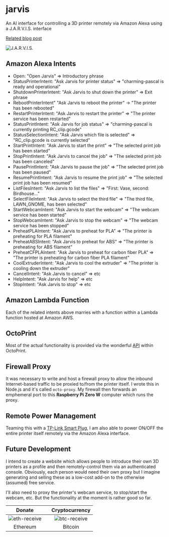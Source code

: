 # jarvis
An AI interface for controlling a 3D printer remotely via Amazon Alexa using a J.A.R.V.I.S. interface

[Related blog post](https://outsourcedguru.wordpress.com/2018/03/19/j-a-r-v-i-s-realized/)

![J.A.R.V.I.S.](https://outsourcedguru.files.wordpress.com/2017/08/jarvis.jpg?w=739)

## Amazon Alexa Intents
* Open: "Open Jarvis" => Introductory phrase
* StatusPrinterIntent: "Ask Jarvis for printer status" => "charming-pascal is ready and operational"
* ShutdownPrinterIntent: "Ask Jarvis to shut down the printer" => Exit phrase
* RebootPrinterIntent" "Ask Jarvis to reboot the printer" -> "The printer has been rebooted"
* RestartPrinterIntent: "Ask Jarvis to restart the printer" => "The printer service has been restarted" 
* StatusPrintIntent: "Ask Jarvis for job status" => "charming-pascal is currently printing RC_clip.gcode"
* StatusSelectionIntent: "Ask Jarvis which file is selected" => "RC_clip.gcode is currently selected"
* StartPrintIntent: "Ask Jarvis to start the print" => "The selected print job has been started"
* StopPrintIntent: "Ask Jarvis to cancel the job" => "The selected print job has been canceled"
* PausePrintIntent: "Ask Jarvis to pause the job" => "The selected print job has been paused"
* ResumePrintIntent: "Ask Jarvis to resume the print job" => "The selected print job has been resumed"
* ListFilesIntent: "Ask Jarvis to list the files" => "First: Vase, second: Birdhouse..."
* SelectFileIntent: "Ask Jarvis to select the third file" => "The third file, LAWN_GNOME, has been selected"
* StartWebcamIntent: "Ask Jarvis to start the webcam" => "The webcam service has been started"
* StopWebcamIntent: "Ask Jarvis to stop the webcam" => "The webcam service has been stopped"
* PreheatPLAIntent: "Ask Jarvis to preheat for PLA" => "The printer is preheating for PLA filament"
* PreheatABSIntent: "Ask Jarvis to preheat for ABS" => "The printer is preheating for ABS filament"
* PreheatCFPLAIntent: "Ask Jarvis to preheat for carbon fiber PLA" => "The printer is preheating for carbon fiber PLA filament"
* CoolExtruderIntent: "Ask Jarvis to cool the extruder" => "The printer is cooling down the extruder"
* CancelIntent: "Ask Jarvis to cancel" => etc
* HelpIntent: "Ask Jarvis for help" => etc
* StopIntent: "Ask Jarvis to stop" => etc

## Amazon Lambda Function
Each of the related intents above marries with a function within a Lambda function hosted at Amazon AWS.

## OctoPrint
Most of the actual functionality is provided via the wonderful [API](http://docs.octoprint.org/en/master/api/) within OctoPrint.

## Firewall Proxy
It was necessary to write and host a firewall proxy to allow the inbound Internet-based traffic to be proxied to/from the printer itself. I wrote this in Node.js and it's called `octo-proxy`. My firewall then forwards an emphemeral port to this **Raspberry Pi Zero W** computer which runs the proxy.

## Remote Power Management
Teaming this with a [TP-Link Smart Plug](https://www.tp-link.com/us/products/details/cat-5516_KP100.html), I am also able to power ON/OFF the entire printer itself remotely via the Amazon Alexa interface.

## Future Development
I intend to create a website which allows people to introduce their own 3D printers as a profile and then remotely-control them via an authenticated console. Obviously, each person would need their own proxy but I imagine generating and selling these as a low-cost add-on to the otherwise (assumed) free service.

I'll also need to proxy the printer's webcam service, to stop/start the webcam, etc. But the functionality at the moment is rather good so far.

|Donate||Cryptocurrency|
|:-----:|---|:--------:|
| ![eth-receive](https://user-images.githubusercontent.com/15971213/40564950-932d4d10-601f-11e8-90f0-459f8b32f01c.png) || ![btc-receive](https://user-images.githubusercontent.com/15971213/40564971-a2826002-601f-11e8-8d5e-eeb35ab53300.png) |
|Ethereum||Bitcoin|
